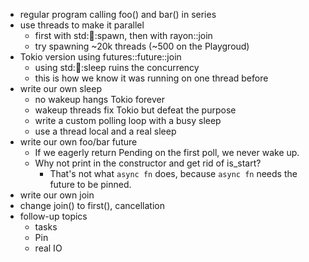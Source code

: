 - regular program calling foo() and bar() in series
- use threads to make it parallel
  - first with std::thread::spawn, then with rayon::join
  - try spawning ~20k threads (~500 on the Playgroud)
- Tokio version using futures::future::join
  - using std::thread::sleep ruins the concurrency
  - this is how we know it was running on one thread before
- write our own sleep
  - no wakeup hangs Tokio forever
  - wakeup threads fix Tokio but defeat the purpose
  - write a custom polling loop with a busy sleep
  - use a thread local and a real sleep
- write our own foo/bar future
  - If we eagerly return Pending on the first poll, we never wake up.
  - Why not print in the constructor and get rid of is_start?
    - That's not what `async fn` does, because `async fn` needs the future to
      be pinned.
- write our own join
- change join() to first(), cancellation
- follow-up topics
  - tasks
  - Pin
  - real IO
